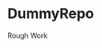 # DummyRepo
Rough Work 





































































































